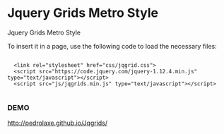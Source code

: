 Jquery Grids Metro Style
=======

Jquery Grids Metro Style

<p>To insert it in a page, use the following code to load the necessary files:</p>
<pre><code>
  &lt;link rel="stylesheet" href="css/jqgrid.css"&gt;
  &lt;script src="https://code.jquery.com/jquery-1.12.4.min.js" type="text/javascript"&gt;&lt;/script&gt;
  &lt;script src="js/jqgrids.min.js" type="text/javascript"&gt;&lt;/script&gt;
  </pre></code>

### DEMO
http://pedrolaxe.github.io/Jqgrids/



